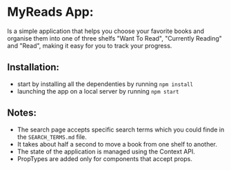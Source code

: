 # MyReads App:
Is a simple application that helps you choose your favorite books and organise them into one of three shelfs "Want To Read", "Currently Reading" and "Read", making it easy for you to track your progress.

## Installation:
- start by installing all the dependenties by running `npm install`
- launching the app on a local server by running `npm start`

## Notes:
- The search page accepts specific search terms which you could finde in the `SEARCH_TERMS.md` file.
- It takes about half a second to move a book from one shelf to another.
- The state of the application is managed using the Context API.
- PropTypes are added only for components that accept props.